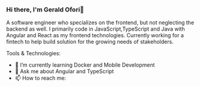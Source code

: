 ### Hi there, I'm Gerald Ofori👋

A software engineer who specializes on the frontend, but not neglecting the backend as well. I primarily  code in JavaScript,TypeScript and Java with Angular and React as my frontend technologies. Currently working for a fintech to help build solution for the growing needs of stakeholders.


Tools & Technologies:

- 🌱 I’m currently learning Docker and Mobile Development
- 💬 Ask me about Angular and TypeScript
- 📫 How to reach me: 
